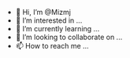 - 👋 Hi, I’m @Mizmj
- 👀 I’m interested in ...
- 🌱 I’m currently learning ...
- 💞️ I’m looking to collaborate on ...
- 📫 How to reach me ...

<!---
Mizmj/Mizmj is a ✨ special ✨ repository because its `README.md` (this file) appears on your GitHub profile.
You can click the Preview link to take a look at your changes.
--->
